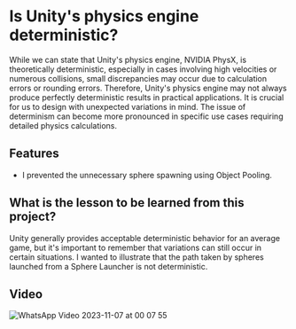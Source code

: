 
# Is Unity's physics engine deterministic?

While we can state that Unity's physics engine, NVIDIA PhysX, is theoretically deterministic, especially in cases involving high velocities or numerous collisions, small discrepancies may occur due to calculation errors or rounding errors. Therefore, Unity's physics engine may not always produce perfectly deterministic results in practical applications. It is crucial for us to design with unexpected variations in mind. The issue of determinism can become more pronounced in specific use cases requiring detailed physics calculations. 


## Features

- I prevented the unnecessary sphere spawning using Object Pooling.


  
## What is the lesson to be learned from this project?

Unity generally provides acceptable deterministic behavior for an average game, but it's important to remember that variations can still occur in certain situations. I wanted to illustrate that the path taken by spheres launched from a Sphere Launcher is not deterministic.

  

## Video
![WhatsApp Video 2023-11-07 at 00 07 55](https://github.com/ufukzkan/proof-that-unity-is-deterministic-/assets/48159407/3ddf5fea-50c1-4eca-b099-7def340d3695)
